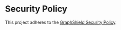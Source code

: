 # Security Policy

This project adheres to the [GraphShield Security Policy](https://docs.graphshield.io/security).

